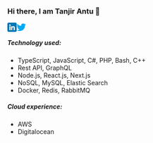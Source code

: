 ### Hi there, I am Tanjir Antu 👋
<a href="https://www.linkedin.com/in/tanjir-antu/" target="_blank"><img align="left" src="https://github.com/tanjirantu/tanjirantu/blob/tanjirantu-patch-1/linkedin.png" alt="Tanjir Antu | LinkedIn" width="21px"/></a><a href="https://twitter.com/TanjirAntu" target="_blank"><img align="left" src="https://github.com/tanjirantu/tanjirantu/blob/tanjirantu-patch-1/twitter.png" alt="Tanjir Antu | Twitter" width="21px"/></a>
<br/>
##### Technology used:

<!-- Language -->
- TypeScript, JavaScript, C#, PHP, Bash, C++
- Rest API, GraphQL
- Node.js, React.js, Next.js
- NoSQL, MySQL, Elastic Search
- Docker, Redis, RabbitMQ

##### Cloud experience:
- AWS
- Digitalocean



